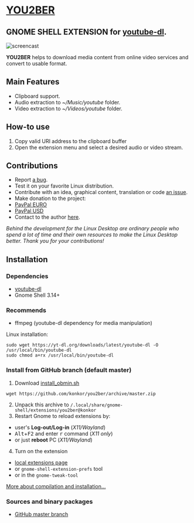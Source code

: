 # [YOU2BER](https://extensions.gnome.org/extension/you2ber/)
**GNOME SHELL EXTENSION** for [youtube-dl](https://github.com/rg3/youtube-dl).
-----

![screencast]()

**YOU2BER** helps to download media content from online video services and convert to usable format.

## Main Features
* Clipboard support.
* Audio extraction to _~/Music/youtube_ folder.
* Video extraction to _~/Videos/youtube_ folder.

## How-to use
1. Copy valid URI address to the clipboard buffer
2. Open the extension menu and select a desired audio or video stream.

## Contributions
* Report [a bug](https://github.com/konkor/you2ber/issues).
* Test it on your favorite Linux distribution.
* Contribute with an idea, graphical content, translation or code [an issue](https://github.com/konkor/you2ber/issues).
* Make donation to the project:
 * [PayPal EURO](https://www.paypal.com/cgi-bin/webscr?cmd=_s-xclick&hosted_button_id=WVAS5RXRMYVC4)
 * [PayPal USD](https://www.paypal.com/cgi-bin/webscr?cmd=_s-xclick&hosted_button_id=HGAFMMMQ9MQJ2)
* Contact to the author [here](https://konkor.github.io/index.html#contact).

_Behind the development for the Linux Desktop are ordinary people who spend a lot of time and their own resources to make the Linux Desktop better. Thank you for your contributions!_


## Installation
### Dependencies
* [youtube-dl](https://github.com/rg3/youtube-dl)
* Gnome Shell 3.14+

### Recommends
* ffmpeg (youtube-dl dependency for media manipulation)

Linux installation:
```
sudo wget https://yt-dl.org/downloads/latest/youtube-dl -O /usr/local/bin/youtube-dl
sudo chmod a+rx /usr/local/bin/youtube-dl
```

### Install from GitHub branch (default master)
1. Download [install_obmin.sh](https://github.com/konkor/obmin/raw/master/install_obmin.sh)
```
wget https://github.com/konkor/you2ber/archive/master.zip
```
2. Unpack this archive to `/.local/share/gnome-shell/extensions/you2ber@konkor`
3. Restart Gnome to reload extensions by:
 * user's **Log-out/Log-in** (_X11/Wayland_)
 * <kbd>Alt</kbd>+<kbd>F2</kbd> and enter <kbd>r</kbd> command (_X11 only_)
 * or just **reboot** PC (_X11/Wayland_)
4. Turn on the extension
 * [local extensions page](https://extensions.gnome.org/local/)
 * or `gnome-shell-extension-prefs` tool
 * or in the `gnome-tweak-tool`

[More about compilation and installation...](https://github.com/konkor/obmin/blob/master/INSTALL.md)

### Sources and binary packages
* [GitHub master branch](https://github.com/konkor/you2ber/archive/master.zip)

